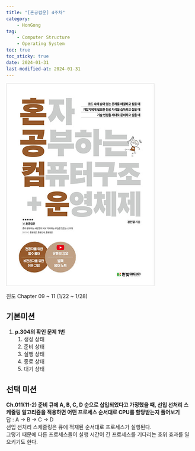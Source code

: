```yaml
---
title: "[혼공컴운] 4주차"
category:
    - HonGong
tag:
    - Computer Structure
    - Operating System
toc: true
toc_sticky: true
date: 2024-01-31
last-modified-at: 2024-01-31
---
```

![image](../../assets/images/HonGongCSOS.jpg)


진도 Chapter 09 ~ 11 (1/22 ~ 1/28)

## 기본미션   
1. <b>p.304의 확인 문제 1번</b>   
    1. 생성 상태
    2. 준비 상태
    3. 실행 상태
    4. 종료 상태
    5. 대기 상태


## 선택 미션
<b>Ch.011(11-2) 준비 큐에 A, B, C, D 순으로 삽입되었다고 가정했을 때, 선입 선처리 스케줄링 알고리즘을 적용하면 어떤 프로세스 순서대로 CPU를 할당받는지 풀어보기</b>   
답 : A -> B -> C -> D   
선입 선처리 스케줄링은 큐에 적재된 순서대로 프로세스가 실행된다.   
그렇기 때문에 다른 프로세스들이 실행 시간이 긴 프로세스를 기다리는 호위 효과를 일으키기도 한다.